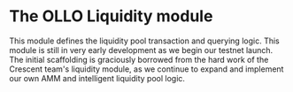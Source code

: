 # The OLLO Liquidity module

This module defines the liquidity pool transaction and querying logic. This module is still in very early development as we begin our testnet launch. The initial scaffolding is graciously borrowed from the hard work of the Crescent team's liquidity module, as we continue to expand and implement our own AMM and intelligent liquidity pool logic.